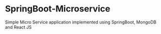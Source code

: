 # SpringBoot-Microservice
Simple Micro Service application implemented using SpringBoot, MongoDB and React JS
